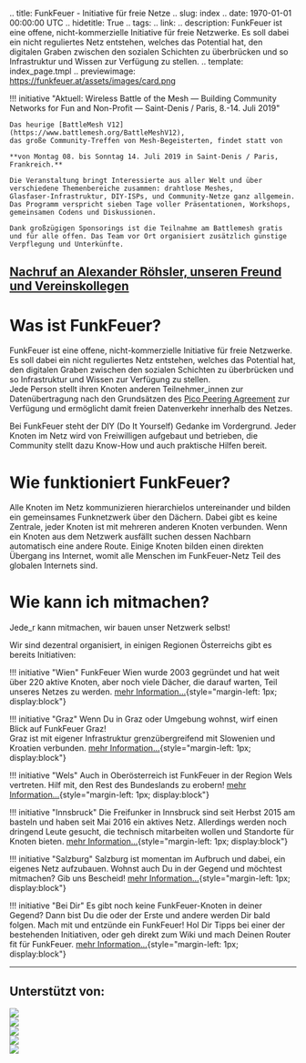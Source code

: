 .. title: FunkFeuer - Initiative für freie Netze
.. slug: index
.. date: 1970-01-01 00:00:00 UTC
.. hidetitle: True
.. tags:
.. link:
.. description: FunkFeuer ist eine offene, nicht-kommerzielle Initiative für freie Netzwerke. Es soll dabei ein nicht reguliertes Netz entstehen, welches das Potential  hat, den digitalen Graben zwischen den sozialen Schichten zu überbrücken und so Infrastruktur und Wissen zur Verfügung zu stellen.
.. template: index_page.tmpl
.. previewimage: https://funkfeuer.at/assets/images/card.png

!!! initiative "Aktuell: Wireless Battle of the Mesh &mdash; Building Community Networks for Fun and Non-Profit &mdash; Saint-Denis / Paris, 8.-14. Juli 2019"

    Das heurige [BattleMesh V12](https://www.battlemesh.org/BattleMeshV12),
    das große Community-Treffen von Mesh-Begeisterten, findet statt von

    **von Montag 08. bis Sonntag 14. Juli 2019 in Saint-Denis / Paris, Frankreich.**

    Die Veranstaltung bringt Interessierte aus aller Welt und über
    verschiedene Themenbereiche zusammen: drahtlose Meshes,
    Glasfaser-Infrastruktur, DIY-ISPs, und Community-Netze ganz allgemein.
    Das Programm verspricht sieben Tage voller Präsentationen, Workshops,
    gemeinsamen Codens und Diskussionen.

    Dank großzügigen Sponsorings ist die Teilnahme am Battlemesh gratis
    und für alle offen. Das Team vor Ort organisiert zusätzlich günstige
    Verpflegung und Unterkünfte.


## [Nachruf an Alexander Röhsler, unseren Freund und Vereinskollegen](/alex/)

# Was ist FunkFeuer?
FunkFeuer ist eine offene, nicht-kommerzielle Initiative für freie Netzwerke. 
Es soll dabei ein nicht reguliertes Netz entstehen, welches das Potential 
hat, den digitalen Graben zwischen den sozialen Schichten zu überbrücken und so 
Infrastruktur und Wissen zur Verfügung zu stellen.<br/>
Jede Person stellt ihren Knoten anderen Teilnehmer_innen zur 
Datenübertragung nach den Grundsätzen des 
[Pico Peering Agreement](http://www.picopeer.net/PPA-de.shtml) zur Verfügung 
und ermöglicht damit freien Datenverkehr innerhalb des Netzes.

Bei FunkFeuer steht der DIY (Do It Yourself) Gedanke im Vordergrund.
Jeder Knoten im Netz wird von Freiwilligen aufgebaut und betrieben, die 
Community stellt dazu Know-How und auch praktische Hilfen bereit.


# Wie funktioniert FunkFeuer?
Alle Knoten im Netz kommunizieren hierarchielos untereinander und bilden ein 
gemeinsames Funknetzwerk über den Dächern.
Dabei gibt es keine Zentrale, jeder Knoten ist mit mehreren anderen Knoten 
verbunden. Wenn ein Knoten aus dem Netzwerk ausfällt suchen dessen Nachbarn 
automatisch eine andere Route.
Einige Knoten bilden einen direkten Übergang ins Internet, womit alle Menschen 
im FunkFeuer-Netz Teil des globalen Internets sind.


# Wie kann ich mitmachen?
Jede_r kann mitmachen, wir bauen unser Netzwerk selbst!

Wir sind dezentral organisiert, in einigen Regionen Österreichs gibt es bereits Initiativen:

!!! initiative "Wien"
    FunkFeuer Wien wurde 2003 gegründet und hat weit über 220 aktive 
    Knoten, aber noch viele Dächer, die darauf warten, Teil unseres 
    Netzes zu werden.
    [mehr Information...](https://wiki.funkfeuer.at/wiki/Regionen/Wien){style="margin-left: 1px; display:block"}

!!! initiative "Graz"
    Wenn Du in Graz oder Umgebung wohnst, wirf einen Blick auf FunkFeuer Graz!<br/>
    Graz ist mit eigener Infrastruktur grenzübergreifend mit Slowenien und 
    Kroatien verbunden.
    [mehr Information...](https://graz.funkfeuer.at/){style="margin-left: 1px; display:block"}

!!! initiative "Wels"
    Auch in Oberösterreich ist FunkFeuer in der Region Wels vertreten. Hilf mit, 
    den Rest des Bundeslands zu erobern!
    [mehr Information...](http://wels.funkfeuer.at/){style="margin-left: 1px; display:block"}

!!! initiative "Innsbruck"
    Die Freifunker in Innsbruck sind seit Herbst 2015 am basteln und haben seit
    Mai 2016 ein aktives Netz. Allerdings werden noch dringend Leute
    gesucht, die technisch mitarbeiten wollen und Standorte für Knoten bieten.
    [mehr Information...](https://freifunk-innsbruck.at/){style="margin-left: 1px; display:block"}

!!! initiative "Salzburg"
    Salzburg ist momentan im Aufbruch und dabei, ein eigenes Netz aufzubauen. 
    Wohnst auch Du in der Gegend und möchtest mitmachen? Gib uns Bescheid!
    [mehr Information...](https://wiki.freifunk.net/Funkfeuer_Salzburg){style="margin-left: 1px; display:block"}

!!! initiative "Bei Dir"
    Es gibt noch keine FunkFeuer-Knoten in deiner Gegend? Dann bist Du die oder 
    der Erste und andere werden Dir bald folgen. Mach mit und entzünde ein 
    FunkFeuer! Hol Dir Tipps bei einer der bestehenden Initiativen, oder geh direkt 
    zum Wiki und mach Deinen Router fit für FunkFeuer.
    [mehr Information...](https://wiki.funkfeuer.at/){style="margin-left: 1px; display:block"}

<hr class="dashed" />
<h2>Unterstützt von:</h2>
<div class="row sponsors">
	<div class="col-md-4">
		<a href="https://nextlayer.at" target="_blank" rel="external nofollow">
			<img class="center-block" src="assets/images/sponsors/nextlayer.png"/>
		</a>
	</div>
	<div class="col-md-4">
		<a href="https://nessus.at" target="_blank" rel="external nofollow">
			<img class="center-block" src="assets/images/sponsors/nessus.png"/>
		</a>
	</div>
	<div class="col-md-4">
		<a href="https://sil.at" target="_blank" rel="external nofollow">
			<img class="center-block" src="assets/images/sponsors/sil.png"/>
		</a>
	</div>
</div>
<div class="row sponsors">
	<div class="col-md-6">
		<a href="https://easyname.at" target="_blank" rel="external nofollow">
			<img class="center-block" src="assets/images/sponsors/easyname.png"/>
		</a>
	</div>
	<div class="col-md-6">
		<a href="http://kultur.graz.at/" target="_blank" rel="external nofollow">
			<img class="center-block" src="assets/images/sponsors/graz.png"/>
		</a>
	</div>
</div>


